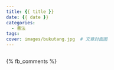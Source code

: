 ```yaml
---
title: {{ title }}
date: {{ date }}
categories:
  - 書法
tags:
cover: images/bukutang.jpg  # 文章封面圖
---
```


![]()

{% fb_comments %}
